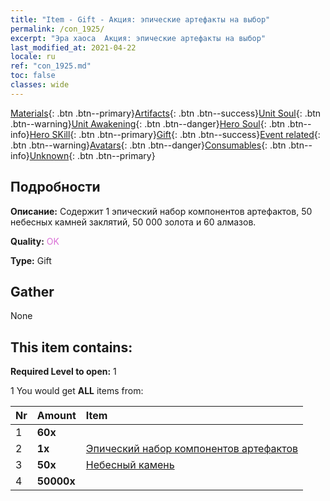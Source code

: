 ```yaml
---
title: "Item - Gift - Акция: эпические артефакты на выбор"
permalink: /con_1925/
excerpt: "Эра хаоса  Акция: эпические артефакты на выбор"
last_modified_at: 2021-04-22
locale: ru
ref: "con_1925.md"
toc: false
classes: wide
---
```

 [Materials](/ItemsRU/){: .btn .btn--primary}[Artifacts](/ItemsRU/Artifacts/){: .btn .btn--success}[Unit Soul](/ItemsRU/UnitSoul/){: .btn .btn--warning}[Unit Awakening](/ItemsRU/UnitAwakening/){: .btn .btn--danger}[Hero Soul](/ItemsRU/HeroSoul/){: .btn .btn--info}[Hero SKill](/ItemsRU/HeroSkill/){: .btn .btn--primary}[Gift](/ItemsRU/Gift/){: .btn .btn--success}[Event related](/ItemsRU/Events/){: .btn .btn--warning}[Avatars](/ItemsRU/Avatars/){: .btn .btn--danger}[Consumables](/ItemsRU/Consumables/){: .btn .btn--info}[Unknown](/ItemsRU/Unknown/){: .btn .btn--primary}

## Подробности
 **Описание:** Содержит 1 эпический набор компонентов артефактов, 50 небесных камней заклятий, 50 000 золота и 60 алмазов.

 **Quality:** <span style="color: #DA70D6">OK</span>

 **Type:** Gift

## Gather

  None

## This item contains:

 **Required Level to open:** 1

 1 You would get **ALL** items  from:

  | Nr | Amount |     Item    |
  |:---|:-------|:------------|
  | 1 |  **60x** | <i class="fas fa-gem"/> |  | 
  | 2 |  **1x** | [Эпический набор компонентов артефактов](/ru/Items/con_1926/) |  | 
  | 3 |  **50x** | [Небесный камень](/ru/Items/art_188/) |  | 
  | 4 |  **50000x** | <i class="fas fa-coins"/> |  | 
